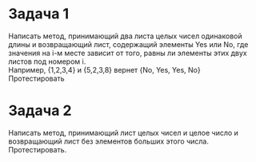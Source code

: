 # Задача 1     
Написать метод, принимающий два листа целых чисел одинаковой длины и возвращающий лист, содержащий элементы Yes  или No,
где значения  на i-м месте зависит от того, равны ли элементы этих двух листов  под номером i.  
Например, {1,2,3,4}  и {5,2,3,8} вернет {No, Yes, Yes, No}    
Протестировать

# Задача 2  
Написать метод, принимающий лист целых чисел и целое число и возвращающий лист без элементов больших этого числа.  
Протестировать.






  
